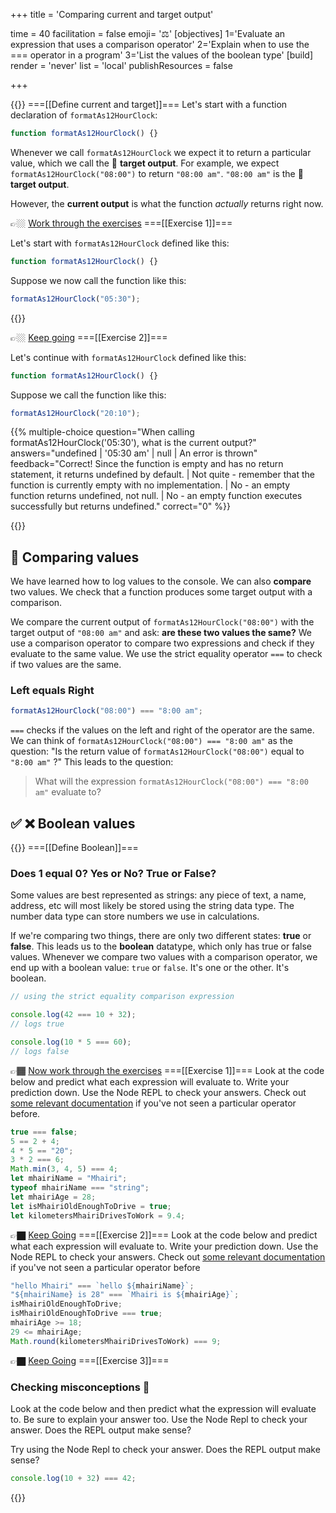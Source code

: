 +++
title = 'Comparing current and target output'

time = 40
facilitation = false
emoji= '⚖️'
[objectives]
    1='Evaluate an expression that uses a comparison operator'
    2='Explain when to use the === operator in a program'
    3='List the values of the boolean type'
[build]
  render = 'never'
  list = 'local'
  publishResources = false

+++

{{<tabs name="current">}}
===[[Define current and target]]===
Let's start with a function declaration of `formatAs12HourClock`:

```js
function formatAs12HourClock() {}
```

Whenever we call `formatAs12HourClock` we expect it to return a particular value, which we call the 🎯 **target output**. For example, we expect `formatAs12HourClock("08:00")` to return `"08:00 am"`. `"08:00 am"` is the 🎯 **target output**.

However, the **current output** is what the function _actually_ returns right now.

👉🏼 [Work through the exercises](#current-1)
===[[Exercise 1]]===

Let's start with `formatAs12HourClock` defined like this:

```js
function formatAs12HourClock() {}
```

Suppose we now call the function like this:

```js
formatAs12HourClock("05:30");
```

{{<multiple-choice question="When calling formatAs12HourClock('05:30'), what is the 🎯 target output?" answers="`'05:30 am'` | `'05:30 AM'` | `'5:30 am'` | `'17:30'`" feedback="Correct! The target output should append 'am' to maintain the 12-hour clock format. | Not quite - based on the examples, we use lowercase 'am'. | No - we want to preserve the leading zero. | No - we want 12-hour format, not 24-hour format." correct="0" >}}

👉🏼 [Keep going](#current-2)
===[[Exercise 2]]===

Let's continue with `formatAs12HourClock` defined like this:

```js
function formatAs12HourClock() {}
```

Suppose we call the function like this:

```js
formatAs12HourClock("20:10");
```

{{% multiple-choice question="When calling formatAs12HourClock('05:30'), what is the current output?" answers="undefined | '05:30 am' | null | An error is thrown" feedback="Correct! Since the function is empty and has no return statement, it returns undefined by default. | Not quite - remember that the function is currently empty with no implementation. | No - an empty function returns undefined, not null. | No - an empty function executes successfully but returns undefined." correct="0" %}}

{{</tabs>}}

## 🧩 Comparing values

We have learned how to log values to the console. We can also **compare** two values. We check that a function produces some target output with a comparison.

We compare the current output of `formatAs12HourClock("08:00")` with the target output of `"08:00 am"` and ask: **are these two values the same?** We use a comparison operator to compare two expressions and check if they evaluate to the same value. We use the strict equality operator `===` to check if two values are the same.

### Left equals Right

```js
formatAs12HourClock("08:00") === "8:00 am";
```

`===` checks if the values on the left and right of the operator are the same. We can think of `formatAs12HourClock("08:00") === "8:00 am"` as the question: "Is the return value of `formatAs12HourClock("08:00")` equal to `"8:00 am"` ?" This leads to the question:

> What will the expression `formatAs12HourClock("08:00") === "8:00 am"` evaluate to?

## ✅ ❌ Boolean values

{{<tabs name="booleans">}}
===[[Define Boolean]]===

### Does 1 equal 0? Yes or No? True or False?

Some values are best represented as strings: any piece of text, a name, address, etc will most likely be stored using the string data type. The number data type can store numbers we use in calculations.

If we're comparing two things, there are only two different states: **true** or **false**. This leads us to the **boolean** datatype, which only has true or false values. Whenever we compare two values with a comparison operator, we end up with a boolean value: `true` or `false`. It's one or the other. It's boolean.

```js
// using the strict equality comparison expression

console.log(42 === 10 + 32);
// logs true

console.log(10 * 5 === 60);
// logs false
```

👉🏾 [Now work through the exercises](#booleans-1)
===[[Exercise 1]]===
Look at the code below and predict what each expression will evaluate to. Write your prediction down. Use the Node REPL to check your answers. Check out [some relevant documentation](https://developer.mozilla.org/en-US/docs/Web/JavaScript/Reference/Operators/Strict_equality) if you've not seen a particular operator before.

```js {linenos=table,linenostart=1}
true === false;
5 == 2 + 4;
4 * 5 == "20";
3 * 2 === 6;
Math.min(3, 4, 5) === 4;
let mhairiName = "Mhairi";
typeof mhairiName === "string";
let mhairiAge = 28;
let isMhairiOldEnoughToDrive = true;
let kilometersMhairiDrivesToWork = 9.4;
```

👉🏿 [Keep Going](#booleans-2)
===[[Exercise 2]]===
Look at the code below and predict what each expression will evaluate to. Write your prediction down. Use the Node REPL to check your answers. Check out [some relevant documentation](https://developer.mozilla.org/en-US/docs/Web/JavaScript/Reference/Operators/Strict_equality) if you've not seen a particular operator before

```js {linenos=table,linenostart=1}
"hello Mhairi" === `hello ${mhairiName}`;
"${mhairiName} is 28" === `Mhairi is ${mhairiAge}`;
isMhairiOldEnoughToDrive;
isMhairiOldEnoughToDrive === true;
mhairiAge >= 18;
29 <= mhairiAge;
Math.round(kilometersMhairiDrivesToWork) === 9;
```

👉🏿 [Keep Going](#booleans-3)
===[[Exercise 3]]===

### Checking misconceptions 🤔

Look at the code below and then predict what the expression will evaluate to. Be sure to explain your answer too. Use the Node Repl to check your answer. Does the REPL output make sense?

Try using the Node Repl to check your answer. Does the REPL output make sense?

```js {linenos=table,linenostart=1}
console.log(10 + 32) === 42;
```

{{</tabs>}}
